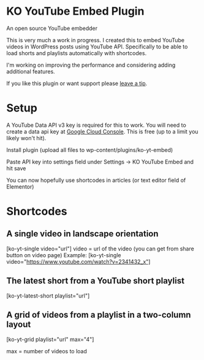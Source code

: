 # KO YouTube Embed Plugin
An open source YouTube embedder

This is very much a work in progress. I created this to embed YouTube videos in WordPress posts using YouTube API. Specifically to be able to load shorts and playlists automatically with shortcodes.

I'm working on improving the performance and considering adding additional features.

If you like this plugin or want support please [leave a tip](https://kevinsguides.com/tips).

# Setup
A YouTube Data API v3 key is required for this to work. You will need to create a data api key at [Google Cloud Console](https://console.cloud.google.com). This is free (up to a limit you likely won't hit).

Install plugin (upload all files to wp-content/plugins/ko-yt-embed)

Paste API key into settings field under Settings -> KO YouTube Embed and hit save

You can now hopefully use shortcodes in articles (or text editor field of Elementor)

# Shortcodes

## A single video in landscape orientation
[ko-yt-single video="url"]
video = url of the video (you can get from share button on video page)
Example: [ko-yt-single video="https://www.youtube.com/watch?v=2341432_x"]

## The latest short from a YouTube short playlist
[ko-yt-latest-short playlist="url"]

## A grid of videos from a playlist in a two-column layout
[ko-yt-grid playlist="url" max="4"]

max = number of videos to load